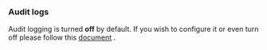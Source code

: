 ### Audit logs <a href="#auditlogs" id="auditlogs"></a>

Audit logging is turned **off** by default. If you wish to configure it or even turn off please follow this [document](https://github.com/Engineering-Research-and-Development/true-connector-execution\_core\_container/blob/master/doc/AUDIT.md) .

